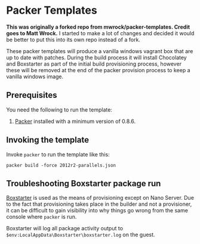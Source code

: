 # Packer Templates

**This was originally a forked repo from mwrock/packer-templates. Credit goes to Matt Wrock.**
I started to make a lot of changes and decided it would be better to put this into its own repo instead of a fork.

These packer templates will produce a vanilla windows vagrant box that are up to date with patches.  During the build process it will install Chocolatey and Boxstarter as part of the initial build provisioning process, however these will be removed at the end of the packer provision process to keep a vanilla windows image.

## Prerequisites

You need the following to run the template:

1. [Packer](https://packer.io/docs/installation.html) installed with a minimum version of 0.8.6.

## Invoking the template
Invoke `packer` to run the template like this:
```
packer build -force 2012r2-parallels.json
```

## Troubleshooting Boxstarter package run
[Boxstarter](http://boxstarter.org) is used as the means of provisioning except on Nano Server. Due to the fact that provisioning takes place in the builder and not a provisioner, it can be difficult to gain visibility into why things go wrong from the same console where `packer` is run.

Boxstarter will log all package activity output to `$env:LocalAppData\Boxstarter\boxstarter.log` on the guest.
